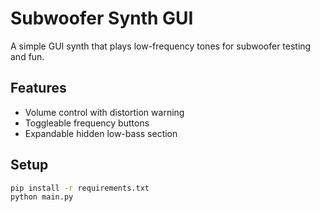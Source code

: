 # Subwoofer Synth GUI

A simple GUI synth that plays low-frequency tones for subwoofer testing and fun.

## Features
- Volume control with distortion warning
- Toggleable frequency buttons
- Expandable hidden low-bass section

## Setup

```bash
pip install -r requirements.txt
python main.py
